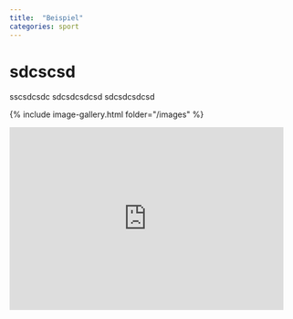 ```yaml
---
title:  "Beispiel"
categories: sport
---
```

# sdcscsd
sscsdcsdc
sdcsdcsdcsd
sdcsdcsdcsd

{% include image-gallery.html folder="/images" %}
 
<iframe width="480" height="320" frameborder="0" src="https://cloud.upfing.de/photo/embed/embed.html?album=album_5075626c69632f757066696e672f323031382d30382044c3a46e656d61726b&openps=1&autoplay=1&lightbox=1" photostation></iframe>
